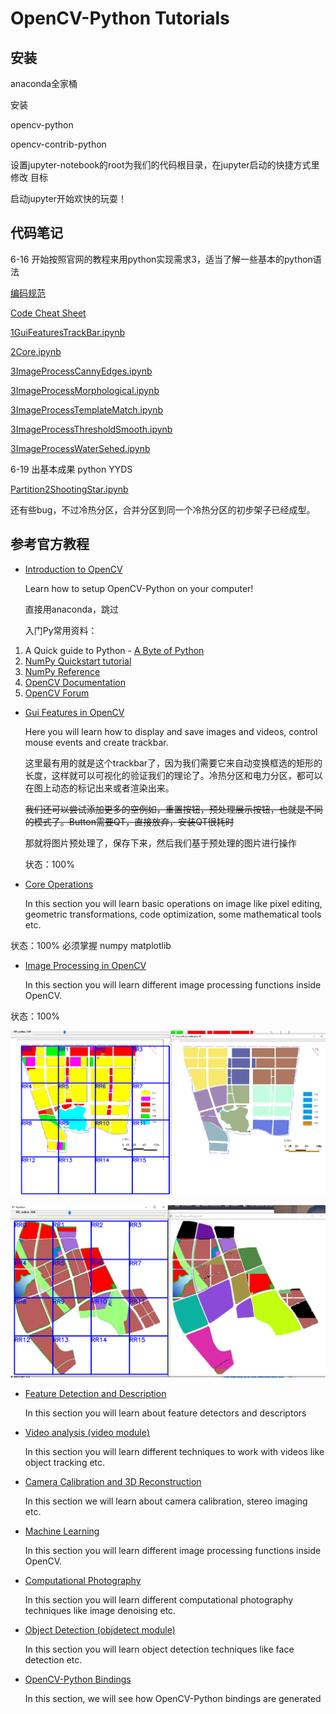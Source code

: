 # OpenCV-Python Tutorials 



## 安装

anaconda全家桶

安装 

opencv-python                      

opencv-contrib-python

设置jupyter-notebook的root为我们的代码根目录，在jupyter启动的快捷方式里修改 目标

启动jupyter开始欢快的玩耍！



## 代码笔记

6-16 开始按照官网的教程来用python实现需求3，适当了解一些基本的python语法

[编码规范](https://www.runoob.com/w3cnote/google-python-styleguide.html)

[Code Cheat Sheet](CodeCheatSheet.md)

[1GuiFeaturesTrackBar.ipynb](http://localhost:8888/notebooks/1GuiFeaturesTrackBar.ipynb)

[2Core.ipynb](http://localhost:8888/notebooks/2Core.ipynb)

[3ImageProcessCannyEdges.ipynb](http://localhost:8888/notebooks/3ImageProcessCannyEdges.ipynb)

[3ImageProcessMorphological.ipynb](http://localhost:8888/notebooks/3ImageProcessMorphological.ipynb)

[3ImageProcessTemplateMatch.ipynb](http://localhost:8888/notebooks/3ImageProcessTemplateMatch.ipynb)

[3ImageProcessThresholdSmooth.ipynb](http://localhost:8888/notebooks/3ImageProcessThresholdSmooth.ipynb)

[3ImageProcessWaterSehed.ipynb](http://localhost:8888/notebooks/3ImageProcessWaterSehed.ipynb)



6-19 出基本成果 python YYDS

[Partition2ShootingStar.ipynb](http://localhost:8888/notebooks/Partition2ShootingStar.ipynb)

还有些bug，不过冷热分区，合并分区到同一个冷热分区的初步架子已经成型。



## 参考官方教程

- [Introduction to OpenCV](https://docs.opencv.org/4.5.2/da/df6/tutorial_py_table_of_contents_setup.html)

  Learn how to setup OpenCV-Python on your computer!

  直接用anaconda，跳过

  入门Py常用资料：

1. A Quick guide to Python - [A Byte of Python](http://swaroopch.com/notes/python/)
2. [NumPy Quickstart tutorial](https://numpy.org/devdocs/user/quickstart.html)
3. [NumPy Reference](https://numpy.org/devdocs/reference/index.html#reference)
4. [OpenCV Documentation](http://docs.opencv.org/)
5. [OpenCV Forum](https://forum.opencv.org/)



- [Gui Features in OpenCV](https://docs.opencv.org/4.5.2/dc/d4d/tutorial_py_table_of_contents_gui.html)

  Here you will learn how to display and save images and videos, control mouse events and create trackbar.

  这里最有用的就是这个trackbar了，因为我们需要它来自动变换框选的矩形的长度，这样就可以可视化的验证我们的理论了。冷热分区和电力分区，都可以在图上动态的标记出来或者渲染出来。

  ~~我们还可以尝试添加更多的空例如，重置按钮，预处理展示按钮，也就是不同的模式了。Button需要QT，直接放弃，安装QT很耗时~~
  
  那就将图片预处理了，保存下来，然后我们基于预处理的图片进行操作
  
  状态：100%



- [Core Operations](https://docs.opencv.org/4.5.2/d7/d16/tutorial_py_table_of_contents_core.html)

  In this section you will learn basic operations on image like pixel editing, geometric transformations, code optimization, some mathematical tools etc.

状态：100% 必须掌握 numpy matplotlib



- [Image Processing in OpenCV](https://docs.opencv.org/4.5.2/d2/d96/tutorial_py_table_of_contents_imgproc.html)

  In this section you will learn different image processing functions inside OpenCV.

状态：100%

![partition1 success](partition1hotcold.png)

![partition2 still have bugs](partition2hotcoldWithBugs.png)

- [Feature Detection and Description](https://docs.opencv.org/4.5.2/db/d27/tutorial_py_table_of_contents_feature2d.html)

  In this section you will learn about feature detectors and descriptors

- [Video analysis (video module)](https://docs.opencv.org/4.5.2/da/dd0/tutorial_table_of_content_video.html)

  In this section you will learn different techniques to work with videos like object tracking etc.

- [Camera Calibration and 3D Reconstruction](https://docs.opencv.org/4.5.2/d9/db7/tutorial_py_table_of_contents_calib3d.html)

  In this section we will learn about camera calibration, stereo imaging etc.

- [Machine Learning](https://docs.opencv.org/4.5.2/d6/de2/tutorial_py_table_of_contents_ml.html)

  In this section you will learn different image processing functions inside OpenCV.

- [Computational Photography](https://docs.opencv.org/4.5.2/d0/d07/tutorial_py_table_of_contents_photo.html)

  In this section you will learn different computational photography techniques like image denoising etc.

- [Object Detection (objdetect module)](https://docs.opencv.org/4.5.2/d2/d64/tutorial_table_of_content_objdetect.html)

  In this section you will learn object detection techniques like face detection etc.

- [OpenCV-Python Bindings](https://docs.opencv.org/4.5.2/df/da2/tutorial_py_table_of_contents_bindings.html)

  In this section, we will see how OpenCV-Python bindings are generated 

